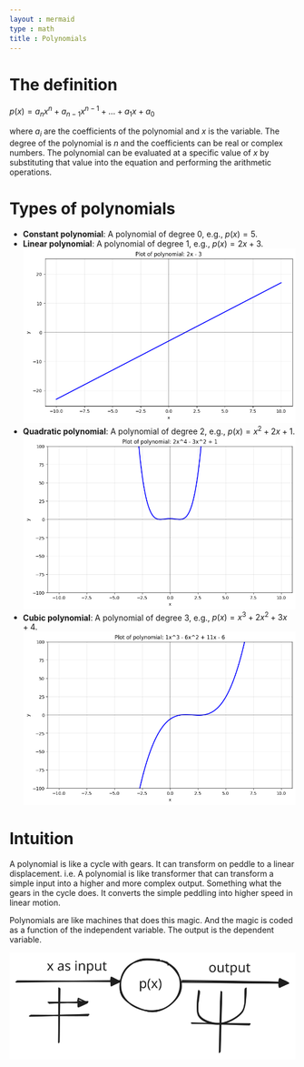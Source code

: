 ```yaml
---
layout : mermaid
type : math
title : Polynomials
---
```


# The definition
$p(x) = a_n x^n + a_{n-1} x^{n-1} + ... + a_1 x + a_0$

where $a_i$ are the coefficients of the polynomial and $x$ is the variable.
The degree of the polynomial is $n$ and the coefficients can be real or complex numbers. The polynomial can be evaluated at a specific value of $x$ by substituting that value into the equation and performing the arithmetic operations.

# Types of polynomials
- **Constant polynomial**: A polynomial of degree 0, e.g., $p(x) = 5$.
- **Linear polynomial**: A polynomial of degree 1, e.g., $p(x) = 2x + 3$.
![](/images/math/linear-ploy.png)
- **Quadratic polynomial**: A polynomial of degree 2, e.g., $p(x) = x^2 + 2x + 1$.
![](/images/math/quarratic-poly.png)
- **Cubic polynomial**: A polynomial of degree 3, e.g., $p(x) = x^3 + 2x^2 + 3x + 4$.
![](/images/math/cubic-poly.png)

# Intuition
A polynomial is like a cycle with gears. It can transform on peddle to a linear displacement. i.e. A polynomial is like transformer that can transform a simple input into a higher and more complex output. Something what the gears in the cycle does. It converts the simple peddling into higher speed in linear motion. 

Polynomials are like machines that does this magic. And the magic is coded as a function of the independent variable. The output is the dependent variable. 

![](/images/math/poly.excalidraw.svg)


